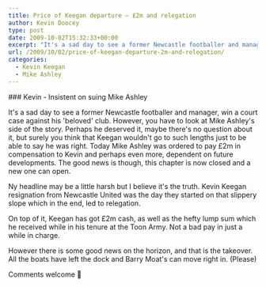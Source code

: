 ```yaml
---
title: Price of Keegan departure – £2m and relegation
author: Kevin Doocey
type: post
date: 2009-10-02T15:32:33+00:00
excerpt: "It's a sad day to see a former Newcastle footballer and manager, win a court case against his 'beloved' club."
url: /2009/10/02/price-of-keegan-departure-2m-and-relegation/
categories:
  - Kevin Keegan
  - Mike Ashley
---
```


### Kevin - Insistent on suing Mike Ashley

It's a sad day to see a former Newcastle footballer and manager, win a court case against his 'beloved' club. However, you have to look at Mike Ashley's side of the story. Perhaps he deserved it, maybe there's no question about it, but surely you think that Keegan wouldn't go to such lengths just to be able to say he was right. Today Mike Ashley was ordered to pay £2m in compensation to Kevin and perhaps even more, dependent on future developments. The good news is though, this chapter is now closed and a new one can open.

Ny headline may be a little harsh but I believe it's the truth. Kevin Keegan resignation from Newcastle United was the day they started on that slippery slope which in the end, led to relegation.

On top of it, Keegan has got £2m cash, as well as the hefty lump sum which he received while in his tenure at the Toon Army. Not a bad pay in just a while in charge.

However there is some good news on the horizon, and that is the takeover. All the boats have left the dock and Barry Moat's can move right in. (Please)

Comments welcome 🙂

